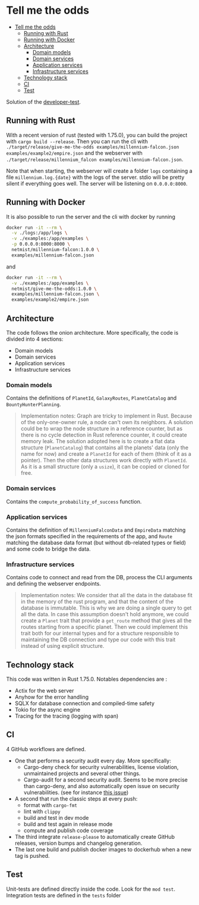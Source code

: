 # Tell me the odds

<!--toc:start-->

- [Tell me the odds](#tell-me-the-odds)
  - [Running with Rust](#running-with-rust)
  - [Running with Docker](#running-with-docker)
  - [Architecture](#architecture)
    - [Domain models](#domain-models)
    - [Domain services](#domain-services)
    - [Application services](#application-services)
    - [Infrastructure services](#infrastructure-services)
  - [Technology stack](#technology-stack)
  - [CI](#ci)
  - [Test](#test)
  <!--toc:end-->

Solution of the [developer-test](https://github.com/lioncowlionant/developer-test).

## Running with Rust

With a recent version of rust (tested with 1.75.0), you can build the project with `cargo build --release`. Then you can run the cli with `./target/release/give-me-the-odds examples/millennium-falcon.json examples/example2/empire.json` and the webserver with `./target/release/millennium_falcon examples/millennium-falcon.json`.

Note that when starting, the webserver will create a folder `logs` containing a file `millennium.log.{date}` with the logs of the server. stdio will be pretty silent if everything goes well. The server will be listening on `0.0.0.0:8000`.

## Running with Docker

It is also possible to run the server and the cli with docker by running

```sh
docker run -it --rm \
  -v ./logs:/app/logs \
  -v ./examples:/app/examples \
  -p 0.0.0.0:8000:8000 \
  netmist/millennium-falcon:1.0.0 \
  examples/millennium-falcon.json
```

and

```sh
docker run -it --rm \
  -v ./examples:/app/examples \
  netmist/give-me-the-odds:1.0.0 \
  examples/millennium-falcon.json \
  examples/example2/empire.json
```

## Architecture

The code follows the onion architecture. More specifically, the code is divided into 4 sections:

- Domain models
- Domain services
- Application services
- Infrastructure services

### Domain models

Contains the definitions of `PlanetId`, `GalaxyRoutes`, `PlanetCatalog` and `BountyHunterPlanning`.

> Implementation notes:
> Graph are tricky to implement in Rust. Because of the only-one-owner rule, a node can't own its neighbors. A solution could be to wrap the node structure in a reference counter, but as there is no cycle detection in Rust reference counter, it could create memory leak.
> The solution adopted here is to create a flat data structure (`PlanetCatalog`) that contains all the planets' data (only the name for now) and create a `PlanetId` for each of them (think of it as a pointer).
> Then the other data structures work directly with `PlanetId`. As it is a small structure (only a `usize`), it can be copied or cloned for free.

### Domain services

Contains the `compute_probability_of_success` function.

### Application services

Contains the definition of `MillenniumFalconData` and `EmpireData` matching the json formats specified in the requirements of the app, and `Route` matching the database data format (but without db-related types or field) and some code to bridge the data.

### Infrastructure services

Contains code to connect and read from the DB, process the CLI arguments and defining the webserver endpoints.

> Implementation notes:
> We consider that all the data in the database fit in the memory of the rust program, and that the content of the database is immutable. This is why we are doing a single query to get all the data.
> In case this assumption doesn't hold anymore, we could create a `Planet` trait that provide a `get_route` method that gives all the routes starting from a specific planet. Then we could implement this trait both for our internal types and for a structure responsible to maintaining the DB connection and type our code with this trait instead of using explicit structure.

## Technology stack

This code was written in Rust 1.75.0. Notables dependencies are :

- Actix for the web server
- Anyhow for the error handling
- SQLX for database connection and compiled-time safety
- Tokio for the async engine
- Tracing for the tracing (logging with span)

## CI

4 GitHub workflows are defined.

- One that performs a security audit every day. More specifically:
  - Cargo-deny check for security vulnerabilities, license violation, unmaintained projects and several other things.
  - Cargo-audit for a second security audit. Seems to be more precise than cargo-deny, and also automatically open issue on security vulnerabilities. (see for instance [this issue](https://github.com/Net-Mist/tell-me-the-odds/issues/1))
- A second that run the classic steps at every push:
  - format with `cargo-fmt`
  - lint with `clippy`
  - build and test in dev mode
  - build and test again in release mode
  - compute and publish code coverage
- The third integrate `release-please` to automatically create GitHub releases, version bumps and changelog generation.
- The last one build and publish docker images to dockerhub when a new tag is pushed.

## Test

Unit-tests are defined directly inside the code. Look for the `mod test`. Integration tests are defined in the `tests` folder
